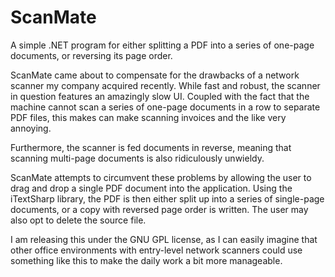 ScanMate
========

A simple .NET program for either splitting a PDF into a series of one-page documents, or reversing its page order.

ScanMate came about to compensate for the drawbacks of a network scanner my company acquired recently. While fast and robust, the scanner in question features an amazingly slow UI. Coupled with the fact that the machine cannot scan a series of one-page documents in a row to separate PDF files, this makes can make scanning invoices and the like very annoying. 

Furthermore, the scanner is fed documents in reverse, meaning that scanning multi-page documents is also ridiculously unwieldy.

ScanMate attempts to circumvent these problems by allowing the user to drag and drop a single PDF document into the application. Using the iTextSharp library, the PDF is then either split up into a series of single-page documents, or a copy with reversed page order is written. The user may also opt to delete the source file.

I am releasing this under the GNU GPL license, as I can easily imagine that other office environments with entry-level network scanners could use something like this to make the daily work a bit more manageable.
